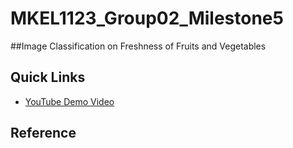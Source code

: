 # MKEL1123_Group02_Milestone5
##Image Classification on Freshness of Fruits and Vegetables
> 

## 

## 

## 

## Quick Links 
* [YouTube Demo Video](https://youtu.be/jqhI_9lisJs)

## Reference ##  

 


